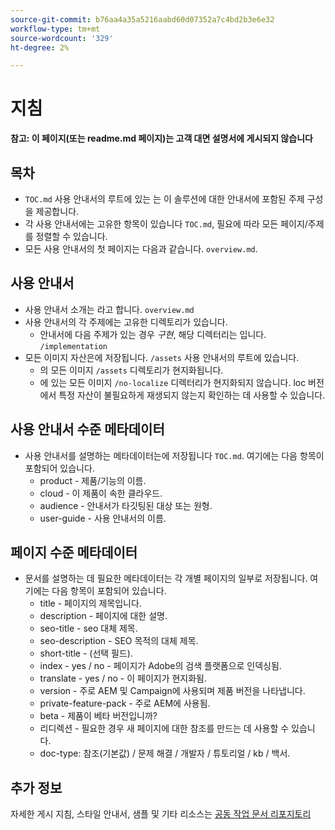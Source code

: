 ```yaml
---
source-git-commit: b76aa4a35a5216aabd60d07352a7c4bd2b3e6e32
workflow-type: tm+mt
source-wordcount: '329'
ht-degree: 2%

---
```

# 지침

**참고: 이 페이지(또는 readme.md 페이지)는 고객 대면 설명서에 게시되지 않습니다**

## 목차

+ `TOC.md` 사용 안내서의 루트에 있는 는 이 솔루션에 대한 안내서에 포함된 주제 구성을 제공합니다.
+ 각 사용 안내서에는 고유한 항목이 있습니다 `TOC.md`, 필요에 따라 모든 페이지/주제를 정렬할 수 있습니다.
+ 모든 사용 안내서의 첫 페이지는 다음과 같습니다. `overview.md`.

## 사용 안내서

+ 사용 안내서 소개는 라고 합니다. `overview.md`
+ 사용 안내서의 각 주제에는 고유한 디렉토리가 있습니다.
   + 안내서에 다음 주제가 있는 경우 *구현*, 해당 디렉터리는 입니다. `/implementation`
+ 모든 이미지 자산은에 저장됩니다. `/assets` 사용 안내서의 루트에 있습니다.
   + 의 모든 이미지 `/assets` 디렉토리가 현지화됩니다.
   + 에 있는 모든 이미지 `/no-localize` 디렉터리가 현지화되지 않습니다. loc 버전에서 특정 자산이 불필요하게 재생되지 않는지 확인하는 데 사용할 수 있습니다.

## 사용 안내서 수준 메타데이터

+ 사용 안내서를 설명하는 메타데이터는에 저장됩니다 `TOC.md`. 여기에는 다음 항목이 포함되어 있습니다.
   + product - 제품/기능의 이름.
   + cloud - 이 제품이 속한 클라우드.
   + audience - 안내서가 타깃팅된 대상 또는 원형.
   + user-guide - 사용 안내서의 이름.

## 페이지 수준 메타데이터

+ 문서를 설명하는 데 필요한 메타데이터는 각 개별 페이지의 일부로 저장됩니다. 여기에는 다음 항목이 포함되어 있습니다.
   + title - 페이지의 제목입니다.
   + description - 페이지에 대한 설명.
   + seo-title - seo 대체 제목.
   + seo-description - SEO 목적의 대체 제목.
   + short-title - (선택 필드).
   + index - yes / no - 페이지가 Adobe의 검색 플랫폼으로 인덱싱됨.
   + translate - yes / no - 이 페이지가 현지화됨.
   + version - 주로 AEM 및 Campaign에 사용되며 제품 버전을 나타냅니다.
   + private-feature-pack - 주로 AEM에 사용됨.
   + beta - 제품이 베타 버전입니까?
   + 리디렉션 - 필요한 경우 새 페이지에 대한 참조를 만드는 데 사용할 수 있습니다.
   + doc-type: 참조(기본값) / 문제 해결 / 개발자 / 튜토리얼 / kb / 백서.

## 추가 정보

자세한 게시 지침, 스타일 안내서, 샘플 및 기타 리소스는 [공동 작업 문서 리포지토리](https://git.corp.adobe.com/AdobeDocs/collaborative-doc-instructions)
